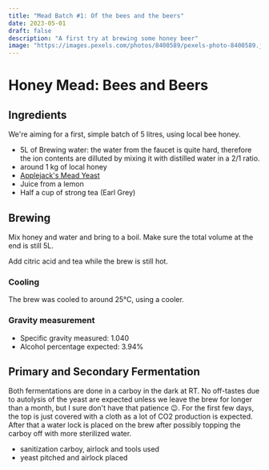 ```yaml
---
title: "Mead Batch #1: Of the bees and the beers"
date: 2023-05-01
draft: false
description: "A first try at brewing some honey beer"
image: "https://images.pexels.com/photos/8400589/pexels-photo-8400589.jpeg?auto=compress&cs=tinysrgb&w=1260&h=750&dpr=1"
---
```


# Honey Mead: Bees and Beers

## Ingredients

We're aiming for a first, simple batch of 5 litres, using local bee honey. 
- 5L of Brewing water: the water from the faucet is quite hard, therefore the ion contents are dilluted by mixing it with distilled water in a 2/1 ratio.
- around 1 kg of local honey <!--(ideally 1.25 kg?)-->
- [Applejack's Mead Yeast](https://brouwland.com/nl/gisten-en-bacterieen/1948-gedroogde-gist-mead-mangrove-jack-s-craft-series-10-g.html?#ins_sr=eyJwcm9kdWN0SWQiOiIwNTAuNzE3LjgifQ==)
- Juice from a lemon <!-- alternatively a spoonful of citric acid -->
- Half a cup of strong tea (Earl Grey)

## Brewing

Mix honey and water and bring to a boil. Make sure the total volume at the end is still 5L. 
<!-- Optional filtering of the brew.) -->
Add citric acid and tea while the brew is still hot.

### Cooling

The brew was cooled to around 25°C, using a cooler.

### Gravity measurement

- Specific gravity measured: 1.040
- Alcohol percentage expected: 3.94%

## Primary and Secondary Fermentation

Both fermentations are done in a carboy in the dark at RT. No off-tastes due to autolysis of the yeast are expected unless we leave the brew for longer than a month, but I sure don't have that patience 😉. For the first few days, the top is just covered with a cloth as a lot of CO2 production is expected.
After that a water lock is placed on the brew after possibly topping the carboy off with more sterilized water.

- sanitization carboy, airlock and tools used
- yeast pitched and airlock placed

<!--
## Bottling

- Specifig gravity measured:

- sanitization pump and bottles
- priming sugar added (30g brown sugar) for carbonization
- bottles filled by faucet from fastbrew, with minimal headspace
- bottles were left for at least a week before carbonization was adequate

 ## Taste


## Recommendations future

- Use bags for the hops to prevent sludge formation.
- Create larger amount of brew, taking evaporation into account.
- Find alternative way to cool down brew.

-->
